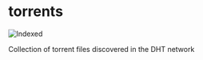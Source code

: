 torrents 
========
![Indexed](https://img.shields.io/badge/indexed-56433-blue)

Collection of torrent files discovered in the DHT network
